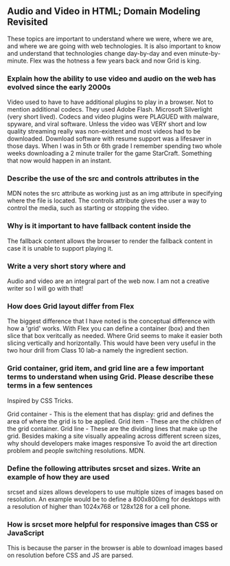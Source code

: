 ## Audio and Video in HTML; Domain Modeling Revisited

These topics are important to understand where we were, where we are, and where we are going with web technologies. It is also important to know and understand that technologies change day-by-day and even minute-by-minute. Flex was the hotness a few years back and now Grid is king.

### Explain how the ability to use video and audio on the web has evolved since the early 2000s

Video used to have to have additional plugins to play in a browser. Not to mention additional codecs.
They used Adobe Flash.
Microsoft Silverlight (very short lived).
Codecs and video plugins were PLAGUED with malware, spyware, and viral software. Unless the video was VERY short and low quality streaming really was non-existent and most videos had to be downloaded. Download software with resume support was a lifesaver in those days. When I was in 5th or 6th grade I remember spending two whole weeks downloading a 2 minute trailer for the game StarCraft. Something that now would happen in an instant.

### Describe the use of the src and controls attributes in the
MDN notes the src attribute as working just as an img attribute in specifying where the file is located. The controls attribute gives the user a way to control the media, such as starting or stopping the video.

### Why is it important to have fallback content inside the
The fallback content allows the browser to render the fallback content in case it is unable to support playing it.

### Write a very short story where and
Audio and video are an integral part of the web now. I am not a creative writer so I will go with that!

### How does Grid layout differ from Flex
The biggest difference that I have noted is the conceptual difference with how a 'grid' works. With Flex you can define a container (box) and then slice that box veritcally as needed. Where Grid seems to make it easier both slicing vertically and horizontally. This would have been very useful in the two hour drill from Class 10 lab-a namely the ingredient section.

### Grid container, grid item, and grid line are a few important terms to understand when using Grid. Please describe these terms in a few sentences
Inspired by CSS Tricks.

Grid container - This is the element that has display: grid and defines the area of where the grid is to be applied.
Grid item - These are the children of the grid container.
Grid line - These are the dividing lines that make up the grid.
Besides making a site visually appealing across different screen sizes, why should developers make images responsive
To avoid the art direction problem and people switching resolutions. MDN.

### Define the following  attributes srcset and sizes. Write an example of how they are used
srcset and sizes allows developers to use multiple sizes of images based on resolution.
An example would be to define a 800x800img for desktops with a resolution of higher than 1024x768 or 128x128 for a cell phone.

### How is srcset more helpful for responsive images than CSS or JavaScript
This is because the parser in the browser is able to download images based on resolution before CSS and JS are parsed.